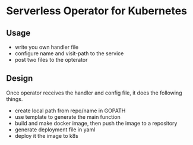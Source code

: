 # Serverless Operator for Kubernetes

## Usage

- write you own handler file
- configure name and visit-path to the service
- post two files to the opterator

## Design

Once operator receives the handler and config file, it does the following things.

- create local path from repo/name in GOPATH
- use template to generate the main function
- build and make docker image, then push the image to a repository
- generate deployment file in yaml
- deploy it the image to k8s

